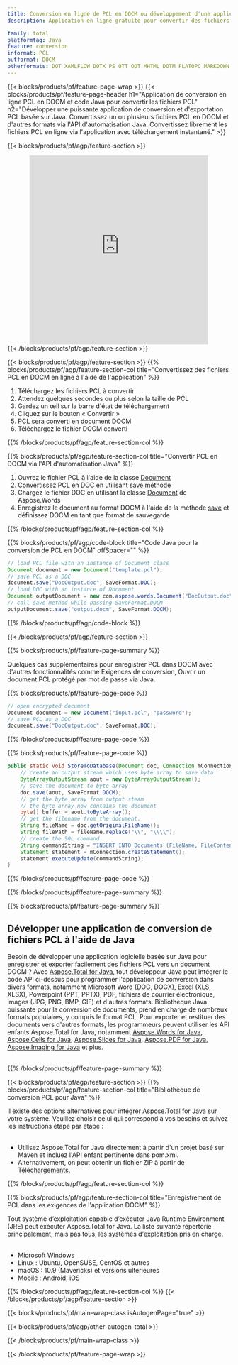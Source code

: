 ```yaml
---
title: Conversion en ligne de PCL en DOCM ou développement d'une application basée sur Java pour convertir des fichiers PCL
description: Application en ligne gratuite pour convertir des fichiers PCL en DOCM. Code de bibliothèque de conversion Java pour les documents PCL. 

family: total
platformtag: Java
feature: conversion
informat: PCL
outformat: DOCM
otherformats: DOT XAMLFLOW DOTX PS OTT ODT MHTML DOTM FLATOPC MARKDOWN WORDML RTF
---
```

{{< blocks/products/pf/feature-page-wrap >}}
{{< blocks/products/pf/feature-page-header h1="Application de conversion en ligne PCL en DOCM et code Java pour convertir les fichiers PCL" h2="Développer une puissante application de conversion et d'exportation PCL basée sur Java. Convertissez un ou plusieurs fichiers PCL en DOCM et d'autres formats via l'API d'automatisation Java. Convertissez librement les fichiers PCL en ligne via l'application avec téléchargement instantané." >}}


{{< blocks/products/pf/agp/feature-section >}}

<div class="container-fluid agp-content bg-white aboutfile box-1 vh100 section nopbtm">
<div class=container>
<div class=row>
<div class="demobox tc col-md-12 padding-0" align="center">

<iframe title="Application de conversion en ligne gratuite PCL vers DOCM" style="border: none; height: 426px;" scrolling="no" src="https://total-conversion-app-65z5r2lp.k8s.dynabic.com/?to=docm&from=pcl" id="child-iframe" width="80%"></iframe>

</div></div>
</div></div>
{{< /blocks/products/pf/agp/feature-section >}}


{{< blocks/products/pf/agp/feature-section >}}
{{% blocks/products/pf/agp/feature-section-col title="Convertissez des fichiers PCL en DOCM en ligne à l'aide de l'application" %}}

1. Téléchargez les fichiers PCL à convertir
1. Attendez quelques secondes ou plus selon la taille de PCL
1. Gardez un œil sur la barre d'état de téléchargement
1. Cliquez sur le bouton « Convertir »
1. PCL sera converti en document DOCM
1. Téléchargez le fichier DOCM converti

{{% /blocks/products/pf/agp/feature-section-col %}}

{{% blocks/products/pf/agp/feature-section-col title="Convertir PCL en DOCM via l'API d'automatisation Java" %}}


1. Ouvrez le fichier PCL à l'aide de la classe [Document](https://reference.aspose.com/pdf/java/com.aspose.pdf/Document)
2. Convertissez PCL en DOC en utilisant [save](https://reference.aspose.com/pdf/java/com.aspose.pdf/Document#save-java.lang.String-com.aspose.pdf.SaveOptions- ) méthode
3. Chargez le fichier DOC en utilisant la classe [Document](https://reference.aspose.com/words/java/com.aspose.words/Document) de Aspose.Words
4. Enregistrez le document au format DOCM à l'aide de la méthode [save](https://reference.aspose.com/words/java/com.aspose.words/Document#save(java.lang.String,int)) et définissez DOCM en tant que format de sauvegarde



{{% /blocks/products/pf/agp/feature-section-col %}}

{{% blocks/products/pf/agp/code-block title="Code Java pour la conversion de PCL en DOCM" offSpacer="" %}}


```java
// load PCL file with an instance of Document class
Document document = new Document("template.pcl");
// save PCL as a DOC 
document.save("DocOutput.doc", SaveFormat.DOC); 
// load DOC with an instance of Document
Document outputDocument = new com.aspose.words.Document("DocOutput.doc");
// call save method while passing SaveFormat.DOCM
outputDocument.save("output.docm", SaveFormat.DOCM);   
```



{{% /blocks/products/pf/agp/code-block %}}

{{< /blocks/products/pf/agp/feature-section >}}

{{% blocks/products/pf/feature-page-summary %}}

Quelques cas supplémentaires pour enregistrer PCL dans DOCM avec d'autres fonctionnalités comme Exigences de conversion, Ouvrir un document PCL protégé par mot de passe via Java.

{{% blocks/products/pf/feature-page-code %}}


```cs
// open encrypted document
Document document = new Document("input.pcl", "password");
// save PCL as a DOC 
document.save("DocOutput.doc", SaveFormat.DOC);
```


{{% /blocks/products/pf/feature-page-code %}}
{{% blocks/products/pf/feature-page-code %}}


```java
public static void StoreToDatabase(Document doc, Connection mConnection) throws Exception {
    // create an output stream which uses byte array to save data
    ByteArrayOutputStream aout = new ByteArrayOutputStream();
    // save the document to byte array
    doc.save(aout, SaveFormat.DOCM);
    // get the byte array from output steam
    // the byte array now contains the document
    byte[] buffer = aout.toByteArray();
    // get the filename from the document.
    String fileName = doc.getOriginalFileName();
    String filePath = fileName.replace("\\", "\\\\");
    // create the SQL command.
    String commandString = "INSERT INTO Documents (FileName, FileContent) VALUES('" + filePath + "', '" + buffer + "')";
    Statement statement = mConnection.createStatement();
    statement.executeUpdate(commandString);
}  
```


{{% /blocks/products/pf/feature-page-code %}}


{{% /blocks/products/pf/feature-page-summary %}}

{{% blocks/products/pf/feature-page-summary %}}

<h2>Développer une application de conversion de fichiers PCL à l'aide de Java</h2>

Besoin de développer une application logicielle basée sur Java pour enregistrer et exporter facilement des fichiers PCL vers un document DOCM ? Avec [Aspose.Total for Java](https://products.aspose.com/total/fr/java/), tout développeur Java peut intégrer le code API ci-dessus pour programmer l'application de conversion dans divers formats, notamment Microsoft Word (DOC, DOCX), Excel (XLS, XLSX), Powerpoint (PPT, PPTX), PDF, fichiers de courrier électronique, images (JPG, PNG, BMP, GIF) et d'autres formats. Bibliothèque Java puissante pour la conversion de documents, prend en charge de nombreux formats populaires, y compris le format PCL. Pour exporter et restituer des documents vers d'autres formats, les programmeurs peuvent utiliser les API enfants Aspose.Total for Java, notamment [Aspose.Words for Java](https://products.aspose.com/words/fr/java/), [Aspose.Cells for Java](https://products.aspose.com/cells/fr/java/), [Aspose.Slides for Java](https://products.aspose.com/slides/fr/java/), [Aspose.PDF for Java](https://products.aspose.com/pdf/fr/java/), [Aspose.Imaging for Java](https://products.aspose.com/imaging/fr/java/) et plus.<br /><br />

{{% /blocks/products/pf/feature-page-summary %}}

{{< blocks/products/pf/agp/feature-section >}}
{{% blocks/products/pf/agp/feature-section-col title="Bibliothèque de conversion PCL pour Java" %}}

Il existe des options alternatives pour intégrer Aspose.Total for Java sur votre système. Veuillez choisir celui qui correspond à vos besoins et suivez les instructions étape par étape :<br /><br />

- Utilisez Aspose.Total for Java directement à partir d'un projet basé sur Maven et incluez l'API enfant pertinente dans pom.xml.
- Alternativement, on peut obtenir un fichier ZIP à partir de [Téléchargements](https://releases.aspose.com/total/java).

{{% /blocks/products/pf/agp/feature-section-col %}}

{{% blocks/products/pf/agp/feature-section-col title="Enregistrement de PCL dans les exigences de l'application DOCM" %}}

Tout système d’exploitation capable d’exécuter Java Runtime Environment (JRE) peut exécuter Aspose.Total for Java. La liste suivante répertorie principalement, mais pas tous, les systèmes d'exploitation pris en charge. <br /><br />
- Microsoft Windows
- Linux : Ubuntu, OpenSUSE, CentOS et autres
- macOS : 10.9 (Mavericks) et versions ultérieures
- Mobile : Android, iOS

{{% /blocks/products/pf/agp/feature-section-col %}}
{{< /blocks/products/pf/agp/feature-section >}}

{{< blocks/products/pf/main-wrap-class isAutogenPage="true" >}}

{{< blocks/products/pf/agp/other-autogen-total >}}

{{< /blocks/products/pf/main-wrap-class >}}

{{< /blocks/products/pf/feature-page-wrap >}}